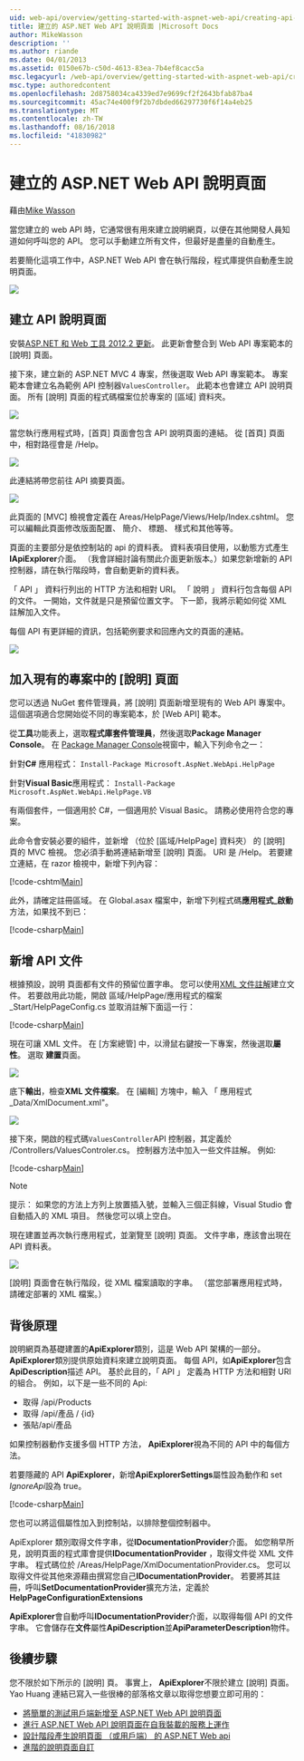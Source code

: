```yaml
---
uid: web-api/overview/getting-started-with-aspnet-web-api/creating-api-help-pages
title: 建立的 ASP.NET Web API 說明頁面 |Microsoft Docs
author: MikeWasson
description: ''
ms.author: riande
ms.date: 04/01/2013
ms.assetid: 0150e67b-c50d-4613-83ea-7b4ef8cacc5a
msc.legacyurl: /web-api/overview/getting-started-with-aspnet-web-api/creating-api-help-pages
msc.type: authoredcontent
ms.openlocfilehash: 2d8758034ca4339ed7e9699cf2f2643bfab87ba4
ms.sourcegitcommit: 45ac74e400f9f2b7dbded66297730f6f14a4eb25
ms.translationtype: MT
ms.contentlocale: zh-TW
ms.lasthandoff: 08/16/2018
ms.locfileid: "41830982"
---
```

<a name="creating-help-pages-for-aspnet-web-api"></a>建立的 ASP.NET Web API 說明頁面
====================
藉由[Mike Wasson](https://github.com/MikeWasson)

當您建立的 web API 時，它通常很有用來建立說明網頁，以便在其他開發人員知道如何呼叫您的 API。 您可以手動建立所有文件，但最好是盡量的自動產生。

若要簡化這項工作中，ASP.NET Web API 會在執行階段，程式庫提供自動產生說明頁面。

![](creating-api-help-pages/_static/image1.png)

## <a name="creating-api-help-pages"></a>建立 API 說明頁面

安裝[ASP.NET 和 Web 工具 2012.2 更新](https://go.microsoft.com/fwlink/?LinkId=282650)。 此更新會整合到 Web API 專案範本的 [說明] 頁面。

接下來，建立新的 ASP.NET MVC 4 專案，然後選取 Web API 專案範本。 專案範本會建立名為範例 API 控制器`ValuesController`。 此範本也會建立 API 說明頁面。 所有 [說明] 頁面的程式碼檔案位於專案的 [區域] 資料夾。

![](creating-api-help-pages/_static/image2.png)

當您執行應用程式時，[首頁] 頁面會包含 API 說明頁面的連結。 從 [首頁] 頁面中，相對路徑會是 /Help。

![](creating-api-help-pages/_static/image3.png)

此連結將帶您前往 API 摘要頁面。

![](creating-api-help-pages/_static/image4.png)

此頁面的 [MVC] 檢視會定義在 Areas/HelpPage/Views/Help/Index.cshtml。 您可以編輯此頁面修改版面配置、 簡介、 標題、 樣式和其他等等。

頁面的主要部分是依控制站的 api 的資料表。 資料表項目使用，以動態方式產生**IApiExplorer**介面。 （我會詳細討論有關此介面更新版本。）如果您新增新的 API 控制器，請在執行階段時，會自動更新的資料表。

「 API 」 資料行列出的 HTTP 方法和相對 URI。 「 說明 」 資料行包含每個 API 的文件。 一開始，文件就是只是預留位置文字。 下一節，我將示範如何從 XML 註解加入文件。

每個 API 有更詳細的資訊，包括範例要求和回應內文的頁面的連結。

![](creating-api-help-pages/_static/image5.png)

## <a name="adding-help-pages-to-an-existing-project"></a>加入現有的專案中的 [說明] 頁面

您可以透過 NuGet 套件管理員，將 [說明] 頁面新增至現有的 Web API 專案中。 這個選項適合您開始從不同的專案範本，於 [Web API] 範本。

從**工具**功能表上，選取**程式庫套件管理員**，然後選取**Package Manager Console**。 在  [Package Manager Console](http://docs.nuget.org/docs/start-here/using-the-package-manager-console)視窗中，輸入下列命令之一：

針對**C#** 應用程式： `Install-Package Microsoft.AspNet.WebApi.HelpPage`

針對**Visual Basic**應用程式： `Install-Package Microsoft.AspNet.WebApi.HelpPage.VB`

有兩個套件，一個適用於 C#，一個適用於 Visual Basic。 請務必使用符合您的專案。

此命令會安裝必要的組件，並新增 （位於 [區域/HelpPage] 資料夾） 的 [說明] 頁的 MVC 檢視。 您必須手動將連結新增至 [說明] 頁面。 URI 是 /Help。 若要建立連結，在 razor 檢視中，新增下列內容：

[!code-cshtml[Main](creating-api-help-pages/samples/sample1.cshtml)]

此外，請確定註冊區域。 在 Global.asax 檔案中，新增下列程式碼**應用程式\_啟動**方法，如果找不到已：

[!code-csharp[Main](creating-api-help-pages/samples/sample2.cs?highlight=4)]

## <a name="adding-api-documentation"></a>新增 API 文件

根據預設，說明 頁面都有文件的預留位置字串。 您可以使用[XML 文件註解](https://msdn.microsoft.com/library/b2s063f7.aspx)建立文件。 若要啟用此功能，開啟 區域/HelpPage/應用程式的檔案\_Start/HelpPageConfig.cs 並取消註解下面這一行：

[!code-csharp[Main](creating-api-help-pages/samples/sample3.cs)]

現在可讓 XML 文件。 在 [方案總管] 中，以滑鼠右鍵按一下專案，然後選取**屬性**。 選取 **建置**頁面。

![](creating-api-help-pages/_static/image6.png)

底下**輸出**，檢查**XML 文件檔案**。 在 [編輯] 方塊中，輸入 「 應用程式\_Data/XmlDocument.xml"。

![](creating-api-help-pages/_static/image7.png)

接下來，開啟的程式碼`ValuesController`API 控制器，其定義於 /Controllers/ValuesControler.cs。 控制器方法中加入一些文件註解。 例如: 

[!code-csharp[Main](creating-api-help-pages/samples/sample4.cs)]

> [!NOTE]
> 提示： 如果您的方法上方列上放置插入號，並輸入三個正斜線，Visual Studio 會自動插入的 XML 項目。 然後您可以填上空白。


現在建置並再次執行應用程式，並瀏覽至 [說明] 頁面。 文件字串，應該會出現在 API 資料表。

![](creating-api-help-pages/_static/image8.png)

[說明] 頁面會在執行階段，從 XML 檔案讀取的字串。 （當您部署應用程式時，請確定部署的 XML 檔案。）

## <a name="under-the-hood"></a>背後原理

說明網頁為基礎建置的**ApiExplorer**類別，這是 Web API 架構的一部分。 **ApiExplorer**類別提供原始資料來建立說明頁面。 每個 API，如**ApiExplorer**包含**ApiDescription**描述 API。 基於此目的，「 API 」 定義為 HTTP 方法和相對 URI 的組合。 例如，以下是一些不同的 Api:

- 取得 /api/Products
- 取得 /api/產品 / {id}
- 張貼/api/產品

如果控制器動作支援多個 HTTP 方法， **ApiExplorer**視為不同的 API 中的每個方法。

若要隱藏的 API **ApiExplorer**，新增**ApiExplorerSettings**屬性設為動作和 set *IgnoreApi*設為 true。

[!code-csharp[Main](creating-api-help-pages/samples/sample5.cs)]

您也可以將這個屬性加入到控制站，以排除整個控制器中。

ApiExplorer 類別取得文件字串，從**IDocumentationProvider**介面。 如您稍早所見，說明頁面的程式庫會提供**IDocumentationProvider** ，取得文件從 XML 文件字串。 程式碼位於 /Areas/HelpPage/XmlDocumentationProvider.cs。 您可以取得文件從其他來源藉由撰寫您自己**IDocumentationProvider**。 若要將其註冊，呼叫**SetDocumentationProvider**擴充方法，定義於**HelpPageConfigurationExtensions**

**ApiExplorer**會自動呼叫**IDocumentationProvider**介面，以取得每個 API 的文件字串。 它會儲存在**文件**屬性**ApiDescription**並**ApiParameterDescription**物件。

## <a name="next-steps"></a>後續步驟

您不限於如下所示的 [說明] 頁。 事實上， **ApiExplorer**不限於建立 [說明] 頁面。 Yao Huang 連結已寫入一些很棒的部落格文章以取得您想要立即可用的：

- [將簡單的測試用戶端新增至 ASP.NET Web API 說明頁面](https://blogs.msdn.com/b/yaohuang1/archive/2012/12/02/adding-a-simple-test-client-to-asp-net-web-api-help-page.aspx)
- [進行 ASP.NET Web API 說明頁面在自我裝載的服務上運作](https://blogs.msdn.com/b/yaohuang1/archive/2012/12/20/making-asp-net-web-api-help-page-work-on-self-hosted-services.aspx)
- [設計階段產生說明頁面 （或用戶端） 的 ASP.NET Web api](https://blogs.msdn.com/b/yaohuang1/archive/2013/01/20/design-time-generation-of-help-page-or-proxy-for-asp-net-web-api.aspx)
- [進階的說明頁面自訂](https://blogs.msdn.com/b/yaohuang1/archive/2012/12/10/asp-net-web-api-help-page-part-3-advanced-help-page-customizations.aspx)
